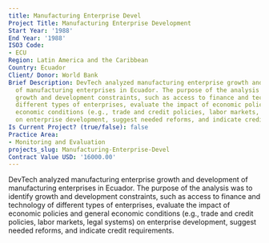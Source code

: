 ```yaml
---
title: Manufacturing Enterprise Devel
Project Title: Manufacturing Enterprise Development
Start Year: '1988'
End Year: '1988'
ISO3 Code:
- ECU
Region: Latin America and the Caribbean
Country: Ecuador
Client/ Donor: World Bank
Brief Description: DevTech analyzed manufacturing enterprise growth and development
  of manufacturing enterprises in Ecuador. The purpose of the analysis was to identify
  growth and development constraints, such as access to finance and technology of
  different types of enterprises, evaluate the impact of economic policies and general
  economic conditions (e.g., trade and credit policies, labor markets, legal systems)
  on enterprise development, suggest needed reforms, and indicate credit requirements.
Is Current Project? (true/false): false
Practice Area:
- Monitoring and Evaluation
projects_slug: Manufacturing-Enterprise-Devel
Contract Value USD: '16000.00'
---
```


DevTech analyzed manufacturing enterprise growth and development of manufacturing enterprises in Ecuador. The purpose of the analysis was to identify growth and development constraints, such as access to finance and technology of different types of enterprises, evaluate the impact of economic policies and general economic conditions (e.g., trade and credit policies, labor markets, legal systems) on enterprise development, suggest needed reforms, and indicate credit requirements.